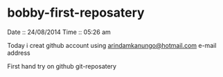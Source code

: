 bobby-first-reposatery
======================
Date  :: 24/08/2014
Time  :: 05:26 am

Today i creat github account using arindamkanungo@hotmail.com e-mail address

First hand try on github git-reposatery
